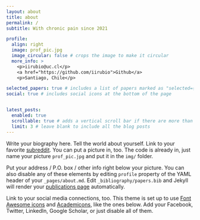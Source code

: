 ```yaml
---
layout: about
title: about
permalink: /
subtitle: With chronic pain since 2021

profile:
  align: right
  image: prof_pic.jpg
  image_circular: false # crops the image to make it circular
  more_info: >
    <p>iirubio@uc.cl</p>
    <a href="https://github.com/iirubio">Github</a>
    <p>Santiago, Chile</p>

selected_papers: true # includes a list of papers marked as "selected={true}"
social: true # includes social icons at the bottom of the page


latest_posts:
  enabled: true
  scrollable: true # adds a vertical scroll bar if there are more than 3 new posts items
  limit: 3 # leave blank to include all the blog posts
---
```


Write your biography here. Tell the world about yourself. Link to your favorite [subreddit](http://reddit.com). You can put a picture in, too. The code is already in, just name your picture `prof_pic.jpg` and put it in the `img/` folder.

Put your address / P.O. box / other info right below your picture. You can also disable any of these elements by editing `profile` property of the YAML header of your `_pages/about.md`. Edit `_bibliography/papers.bib` and Jekyll will render your [publications page](/al-folio/publications/) automatically.

Link to your social media connections, too. This theme is set up to use [Font Awesome icons](https://fontawesome.com/) and [Academicons](https://jpswalsh.github.io/academicons/), like the ones below. Add your Facebook, Twitter, LinkedIn, Google Scholar, or just disable all of them.
